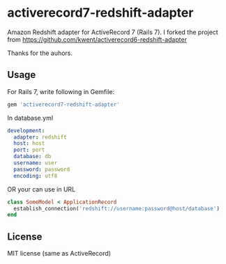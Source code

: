 activerecord7-redshift-adapter
==============================

Amazon Redshift adapter for ActiveRecord 7 (Rails 7).
I forked the project from https://github.com/kwent/activerecord6-redshift-adapter

Thanks for the auhors.

Usage
-------------------

For Rails 7, write following in Gemfile:

```ruby
gem 'activerecord7-redshift-adapter'
```

In database.yml

```YAML
development:
  adapter: redshift
  host: host
  port: port
  database: db
  username: user
  password: password
  encoding: utf8
```

OR your can use in URL
```ruby
class SomeModel < ApplicationRecord
  establish_connection('redshift://username:password@host/database')
end
```

License
---------

MIT license (same as ActiveRecord)
